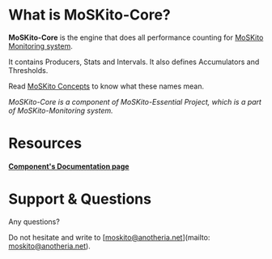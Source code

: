 # What is MoSKito-Core?

**MoSKito-Core** is the engine that does all performance counting for [MoSKito Monitoring system](https://moskito.org).

It contains Producers, Stats and Intervals. It also defines Accumulators and Thresholds. 

Read [MoSKito Concepts](https://confluence.opensource.anotheria.net/display/MSK/MoSKito+Concepts) to know what these names mean.

*MoSKito-Core is a component of MoSKito-Essential Project, which is a part of MoSKito-Monitoring system.*

# Resources

#### [Component's Documentation page](https://confluence.opensource.anotheria.net/display/MSK/MoSKito-Core)


# Support & Questions

Any questions?

Do not hesitate and write to [moskito@anotheria.net](mailto: moskito@anotheria.net).
